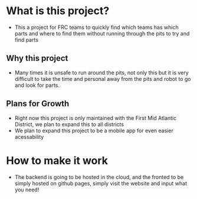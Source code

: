 # What is this project?  
* This a project for FRC teams to quickly find which teams has which parts and where to find them without running through the pits to try and find parts 

## Why this project
* Many times it is unsafe to run around the pits, not only this but it is very difficult to take the time and personal away from the pits and robot to go and look for parts. 

## Plans for Growth
* Right now this project is only maintained with the First Mid Atlantic District, we plan to expand this to all districts
* We plan to expand this project to be a mobile app for even easier acessability

# How to make it work
* The backend is going to be hosted in the cloud, and the fronted to be simply hosted on github pages, simply visit the website and input what you need!
